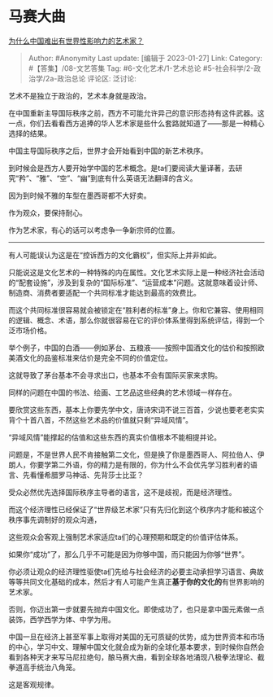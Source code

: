 # 马赛大曲
[为什么中国难出有世界性影响力的艺术家？](https://www.zhihu.com/question/30556883/answer/2861846080)

> Author: #Anonymity
> Last update: [编辑于 2023-01-27]
> Link:
> Category: #【答集】/08-文艺答集
> Tag: #6-文化艺术/1-艺术总论 #5-社会科学/2-政治学/2a-政治总论 
> 评论区:
> 泛讨论:

艺术不是独立于政治的，艺术本身就是政治。

在中国重新主导国际秩序之前，西方不可能允许异己的意识形态持有这件武器。这一点，你们去看看西方追捧的华人艺术家是些什么套路就知道了——那是一种精心选择的结果。

中国主导国际秩序之后，世界才会开始看到中国的新艺术秩序。

到时候会是西方人要开始学中国的艺术概念。是ta们要阅读大量译著，去研究“矜”、“雅”、“空”、“幽”到底有什么英语无法翻译的含义。

因为到时候不雅的车型在墨西哥都不大好卖。

作为观众，要保持耐心。

作为艺术家，有心的话可以考虑争一争新宗师的位置。

---

有人可能误认为这是在“控诉西方的文化霸权”，但实际上并非如此。

只能说这是文化艺术的一种特殊的内在属性。文化艺术实际上是一种经济社会活动的“配套设施”，涉及到复杂的“国际标准”、“运营成本”问题。这就意味着设计师、制造商、消费者要适配一个共同标准才能达到最高的效费比。

而这个共同标准很容易就会被锁定在“胜利者的标准”身上。你和它兼容、使用相同的逻辑、概念、术语，那么你就很容易在它的评价体系里得到系统评估，得到一个泛市场价格。

举个例子，中国的白酒——例如茅台、五粮液——按照中国酒文化的估价和按照欧美酒文化的品鉴标准来估价是完全不同的价值定位。

这就导致了茅台基本不会寻求出口，也基本不会有国际买家来求购。

同样的问题在中国的书法、绘画、工艺品这些经典的艺术领域一样存在。

要欣赏这些东西，基本上你要先学中文，唐诗宋词不说三百首，少说也要老老实实背个十首八首，不然这些艺术品的价值就只剩“异域风情”。

“异域风情”能撑起的估值和这些东西的真实价值根本不能相提并论。

问题是，不是世界人民不肯接触第二文化，但是换了你是墨西哥人、阿拉伯人、伊朗人，你要学第二外语，你的精力是有限的，你为什么不会优先学习胜利者的语言、先看懂希腊罗马神话、先背莎士比亚？

受众必然优先选择国际秩序主导者的语言，这不是歧视，而是经济理性。

而这个经济理性已经保证了“世界级艺术家”只有先归化到这个秩序内才能和被这个秩序事先调制好的观众沟通，

这些观众会客观上强制艺术家适应ta们的心理预期和既定的价值评估体系。

如果你“成功”了，那么几乎不可能是因为你够中国，而只能因为你够“世界”。

你必须让观众的经济理性驱使ta们先给与社会经济的必要主动承担学习语言、典故等等共同文化基础的成本，然后才有人可能产生真正**基于你的文化的**有世界影响的艺术家。

否则，你迈出第一步就要先抛弃中国文化。即使成功了，也只是拿中国元素做一点装饰，西学西学为体、中学为用。

中国一旦在经济上甚至军事上取得对美国的无可质疑的优势，成为世界资本和市场的中心，学习中文、理解中国文化就会成为新的全球化基本要求，到时候你自然会看到各种天才来写马尼拉绝句，酿马赛大曲，看到全球各地涌现八极拳法理论、截拳道高手统治八角笼。

这是客观规律。
